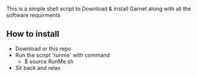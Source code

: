 This is a simple shell script to Download & install Garnet along with all the software requirments<br/>

## How to install

<ul>
<li>Download or this repo</li>
<li>Run the script 'runme' with command<ul><li>$ source RunMe.sh</li></ul></li>
<li>Sit back and relax</li>
</ul>
